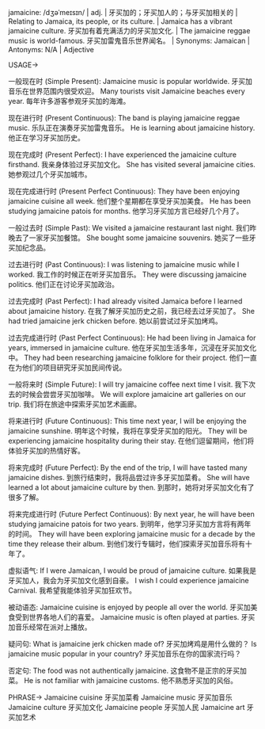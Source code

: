 jamaicine: /dʒəˈmeɪsɪn/ | adj. | 牙买加的；牙买加人的；与牙买加相关的 | Relating to Jamaica, its people, or its culture. | Jamaica has a vibrant jamaicine culture. 牙买加有着充满活力的牙买加文化. |  The jamaicine reggae music is world-famous. 牙买加雷鬼音乐世界闻名。 | Synonyms: Jamaican | Antonyms: N/A | Adjective

USAGE->

一般现在时 (Simple Present):
Jamaicine music is popular worldwide. 牙买加音乐在世界范围内很受欢迎。
Many tourists visit Jamaicine beaches every year. 每年许多游客参观牙买加的海滩。

现在进行时 (Present Continuous):
The band is playing jamaicine reggae music. 乐队正在演奏牙买加雷鬼音乐。
He is learning about jamaicine history. 他正在学习牙买加历史。

现在完成时 (Present Perfect):
I have experienced the jamaicine culture firsthand. 我亲身体验过牙买加文化。
She has visited several jamaicine cities. 她参观过几个牙买加城市。

现在完成进行时 (Present Perfect Continuous):
They have been enjoying jamaicine cuisine all week. 他们整个星期都在享受牙买加美食。
He has been studying jamaicine patois for months. 他学习牙买加方言已经好几个月了。

一般过去时 (Simple Past):
We visited a jamaicine restaurant last night. 我们昨晚去了一家牙买加餐馆。
She bought some jamaicine souvenirs. 她买了一些牙买加纪念品。

过去进行时 (Past Continuous):
I was listening to jamaicine music while I worked. 我工作的时候正在听牙买加音乐。
They were discussing jamaicine politics. 他们正在讨论牙买加政治。

过去完成时 (Past Perfect):
I had already visited Jamaica before I learned about jamaicine history. 在我了解牙买加历史之前，我已经去过牙买加了。
She had tried jamaicine jerk chicken before. 她以前尝试过牙买加烤鸡。

过去完成进行时 (Past Perfect Continuous):
He had been living in Jamaica for years, immersed in jamaicine culture. 他在牙买加生活多年，沉浸在牙买加文化中。
They had been researching jamaicine folklore for their project. 他们一直在为他们的项目研究牙买加民间传说。


一般将来时 (Simple Future):
I will try jamaicine coffee next time I visit. 我下次去的时候会尝尝牙买加咖啡。
We will explore jamaicine art galleries on our trip. 我们将在旅途中探索牙买加艺术画廊。


将来进行时 (Future Continuous):
This time next year, I will be enjoying the jamaicine sunshine. 明年这个时候，我将在享受牙买加的阳光。
They will be experiencing jamaicine hospitality during their stay. 在他们逗留期间，他们将体验牙买加的热情好客。


将来完成时 (Future Perfect):
By the end of the trip, I will have tasted many jamaicine dishes. 到旅行结束时，我将品尝过许多牙买加菜肴。
She will have learned a lot about jamaicine culture by then. 到那时，她将对牙买加文化有了很多了解。


将来完成进行时 (Future Perfect Continuous):
By next year, he will have been studying jamaicine patois for two years. 到明年，他学习牙买加方言将有两年的时间。
They will have been exploring jamaicine music for a decade by the time they release their album. 到他们发行专辑时，他们探索牙买加音乐将有十年了。


虚拟语气:
If I were Jamaican, I would be proud of jamaicine culture. 如果我是牙买加人，我会为牙买加文化感到自豪。
I wish I could experience jamaicine Carnival. 我希望我能体验牙买加狂欢节。


被动语态:
Jamaicine cuisine is enjoyed by people all over the world.  牙买加美食受到世界各地人们的喜爱。
Jamaicine music is often played at parties. 牙买加音乐经常在派对上播放。


疑问句:
What is jamaicine jerk chicken made of? 牙买加烤鸡是用什么做的？
Is jamaicine music popular in your country? 牙买加音乐在你的国家流行吗？


否定句:
The food was not authentically jamaicine. 这食物不是正宗的牙买加菜。
He is not familiar with jamaicine customs. 他不熟悉牙买加的风俗。


PHRASE->
Jamaicine cuisine 牙买加菜肴
Jamaicine music 牙买加音乐
Jamaicine culture 牙买加文化
Jamaicine people 牙买加人民
Jamaicine art 牙买加艺术
